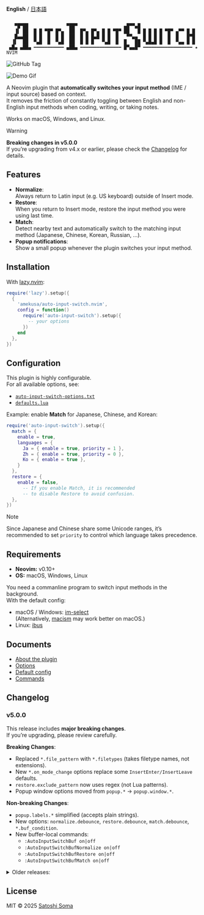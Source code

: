 <!--TRUNCATE:START-->
**English** / [日本語](README.ja.md)

```

   ▀█▀██              ▀██▀                 ▄█▀▀▄█
   ▐▌ ██  █ █ ▀█▀ █▀▄  ██  █▀▄ █▀▄ █ █ ▀█▀ ██   █ █ █ █ █ ▀█▀ ▄▀▀ █ █
   █▄▄██  █ █  █  █ █  ██  █ █ █▄█ █ █  █   ▀▀▄▄  █ █ █ █  █  █   █▀█
  ▐▌  ██  ▀▄█  █  ▀▄█  ██  █ █ █   ▀▄█  █  █   ██ ▀▄█▄█ █  █  ▀▄▄ █ █
 ▄█▄ ▄██▄ ━━━━━━━━━━━ ▄██▄ ━━━━━━━━━━━━━━━ █▀▄▄█▀ ━━━━━━━━━━━━━━━━━━ ★ NVIM

```
![GitHub Tag](https://img.shields.io/github/v/tag/amekusa/auto-input-switch.nvim?label=stable&link=https%3A%2F%2Fgithub.com%2Famekusa%2Fauto-input-switch.nvim%2Ftags)

![Demo Gif](https://raw.githubusercontent.com/amekusa/assets/master/auto-input-switch.nvim/demo.gif)

<!--TRUNCATE:END-->
A Neovim plugin that **automatically switches your input method** (IME / input source) based on context.  
It removes the friction of constantly toggling between English and non-English input methods when coding, writing, or taking notes.

Works on macOS, Windows, and Linux.

> [!WARNING]  
> **Breaking changes in v5.0.0**  
> If you’re upgrading from v4.x or earlier, please check the [Changelog](#changelog) for details.


## Features
- **Normalize**:  
  Always return to Latin input (e.g. US keyboard) outside of Insert mode.
- **Restore**:  
  When you return to Insert mode, restore the input method you were using last time.
- **Match**:  
  Detect nearby text and automatically switch to the matching input method (Japanese, Chinese, Korean, Russian, …).
- **Popup notifications**:  
  Show a small popup whenever the plugin switches your input method.


## Installation
With [lazy.nvim](https://github.com/folke/lazy.nvim):

```lua
require('lazy').setup({
  {
    'amekusa/auto-input-switch.nvim',
    config = function()
      require('auto-input-switch').setup({
        -- your options
      })
    end
  },
})
```


## Configuration
This plugin is highly configurable.  
For all available options, see:

- [`auto-input-switch-options.txt`](doc/auto-input-switch-options.txt)
- [`defaults.lua`](lua/auto-input-switch/defaults.lua)

Example: enable **Match** for Japanese, Chinese, and Korean:

```lua
require('auto-input-switch').setup({
  match = {
    enable = true,
    languages = {
      Ja = { enable = true, priority = 1 },
      Zh = { enable = true, priority = 0 },
      Ko = { enable = true },
    }
  },
  restore = {
    enable = false,
      -- If you enable Match, it is recommended
      -- to disable Restore to avoid confusion.
  },
})
```

> [!NOTE]
> Since Japanese and Chinese share some Unicode ranges,
> it’s recommended to set `priority` to control which language takes precedence.


## Requirements
- **Neovim:** v0.10+
- **OS:** macOS, Windows, Linux

You need a commanline program to switch input methods in the background.  
With the default config:

- macOS / Windows: [im-select](https://github.com/daipeihust/im-select)  
  (Alternatively, [macism](https://github.com/laishulu/macism) may work better on macOS.)
- Linux: [ibus](https://github.com/ibus/ibus)


<!--TRUNCATE:START-->
## Documents
- [About the plugin](doc/auto-input-switch.txt)
- [Options](doc/auto-input-switch-options.txt)
- [Default config](doc/auto-input-switch-defaults.txt)
- [Commands](doc/auto-input-switch-commands.txt)


<!--TRUNCATE:END-->
## Changelog

### v5.0.0
This release includes **major breaking changes**.  
If you’re upgrading, please review carefully.

**Breaking Changes**:
- Replaced `*.file_pattern` with `*.filetypes` (takes filetype names, not extensions).
- New `*.on_mode_change` options replace some `InsertEnter/InsertLeave` defaults.
- `restore.exclude_pattern` now uses regex (not Lua patterns).
- Popup window options moved from `popup.*` → `popup.window.*`.

**Non-breaking Changes**:
- `popup.labels.*` simplified (accepts plain strings).
- New options: `normalize.debounce`, `restore.debounce`, `match.debounce`, `*.buf_condition`.
- New buffer-local commands:
  - `:AutoInputSwitchBuf on|off`
  - `:AutoInputSwitchBufNormalize on|off`
  - `:AutoInputSwitchBufRestore on|off`
  - `:AutoInputSwitchBufMatch on|off`

<details>
<summary>Older releases:</summary>

- v4.1.0 – Override `cmd_set` per input method
- v4.0.0 – Custom popup labels, bug fixes
- v3.0.0 – Added Match feature
- v2.0.0 – Added async support
- v1.0.0 – Initial release

</details>


## License
MIT © 2025 [Satoshi Soma](https://github.com/amekusa)

